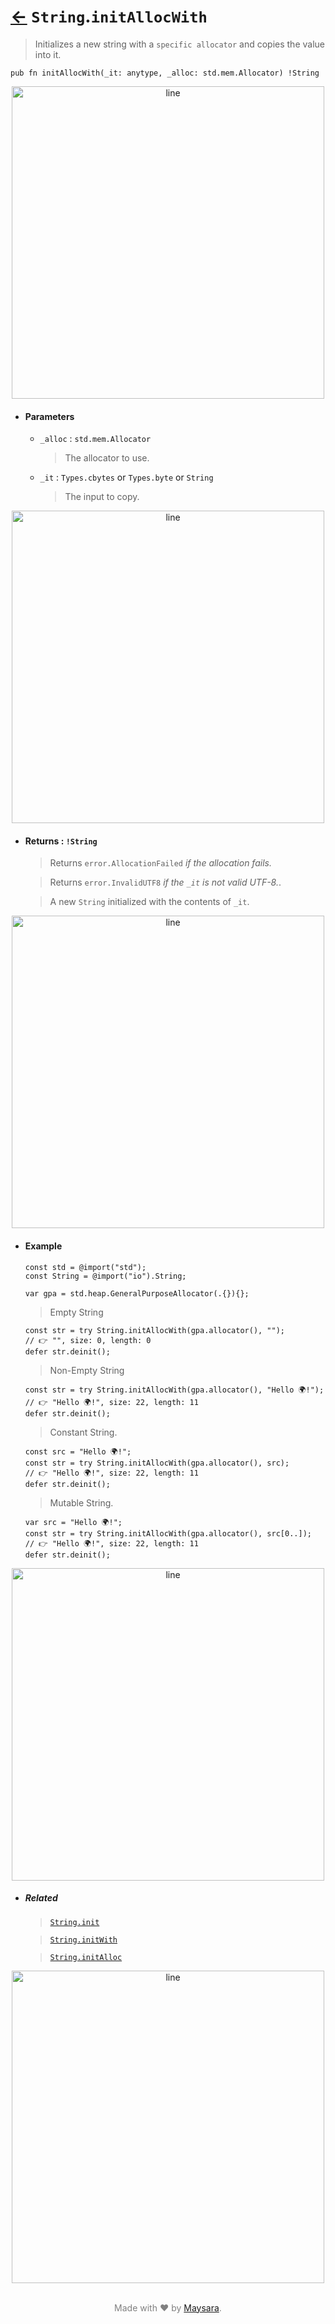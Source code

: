 # [←](../String.md) `String`.`initAllocWith`

> Initializes a new string with a `specific allocator` and copies the value into it.

```zig
pub fn initAllocWith(_it: anytype, _alloc: std.mem.Allocator) !String
```


<div align="center">
<img src="https://raw.githubusercontent.com/Super-ZIG/io/refs/heads/main/docs/_dist/img/md/line.png" alt="line" style="width:500px;"/>
</div>

- #### Parameters

    - `_alloc` : `std.mem.Allocator`

        > The allocator to use.

    - `_it` : `Types.cbytes` or `Types.byte` or `String`

        > The input to copy.

<div align="center">
<img src="https://raw.githubusercontent.com/Super-ZIG/io/refs/heads/main/docs/_dist/img/md/line.png" alt="line" style="width:500px;"/>
</div>

- #### Returns : `!String`

    > Returns `error.AllocationFailed` _if the allocation fails._

    > Returns `error.InvalidUTF8` _if the `_it` is not valid UTF-8._.

    > A new `String` initialized with the contents of `_it`.

<div align="center">
<img src="https://raw.githubusercontent.com/Super-ZIG/io/refs/heads/main/docs/_dist/img/md/line.png" alt="line" style="width:500px;"/>
</div>

- #### Example

    ```zig
    const std = @import("std");
    const String = @import("io").String;
    ```

    ```zig
    var gpa = std.heap.GeneralPurposeAllocator(.{}){};
    ```

    > Empty String

    ```zig
    const str = try String.initAllocWith(gpa.allocator(), "");          // 👉 "", size: 0, length: 0
    defer str.deinit();
    ```

    > Non-Empty String

    ```zig
    const str = try String.initAllocWith(gpa.allocator(), "Hello 🌍!"); // 👉 "Hello 🌍!", size: 22, length: 11
    defer str.deinit();
    ```

    > Constant String.

    ```zig
    const src = "Hello 🌍!";
    const str = try String.initAllocWith(gpa.allocator(), src);         // 👉 "Hello 🌍!", size: 22, length: 11
    defer str.deinit();
    ```

    > Mutable String.

    ```zig
    var src = "Hello 🌍!";
    const str = try String.initAllocWith(gpa.allocator(), src[0..]);    // 👉 "Hello 🌍!", size: 22, length: 11
    defer str.deinit();
    ```

<div align="center">
<img src="https://raw.githubusercontent.com/Super-ZIG/io/refs/heads/main/docs/_dist/img/md/line.png" alt="line" style="width:500px;"/>
</div>

- ##### Related

  > [`String.init`](./init.md)

  > [`String.initWith`](./initWith.md)

  > [`String.initAlloc`](./initAlloc.md)


<div align="center">
<img src="https://raw.githubusercontent.com/Super-ZIG/io/refs/heads/main/docs/_dist/img/md/line.png" alt="line" style="width:500px;"/>
</div>

<p align="center" style="color:grey;"><br />Made with ❤️ by <a href="http://github.com/maysara-elshewehy" target="blank">Maysara</a>.</p>